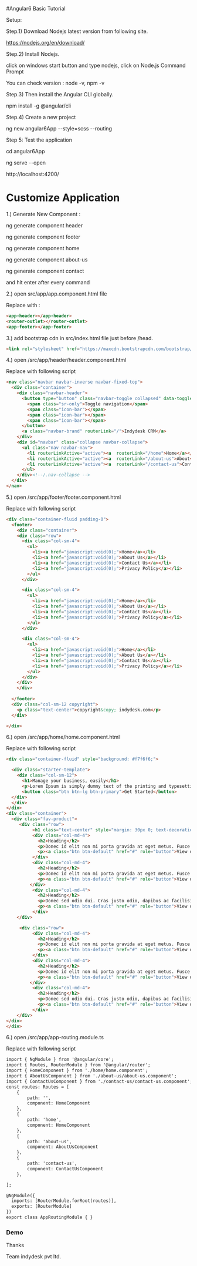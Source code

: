 #Angular6 Basic Tutorial

Setup:

Step.1) Download Nodejs latest version from following site.

https://nodejs.org/en/download/

Step.2) Install Nodejs.

click on windows start button and type nodejs, click on Node.js Command Prompt

You can check version : node -v, npm -v

Step.3) Then install the Angular CLI globally.

npm install -g @angular/cli

Step.4) Create a new project

ng new angular6App --style=scss --routing


Step 5: Test the application

cd angular6App

ng serve --open

http://localhost:4200/

<h1>Customize Application</h1>


1.) Generate New Component : 

ng generate component header

ng generate component footer

ng generate component home     

ng generate component about-us

ng generate component contact

and hit enter after every command

2.) open src/app/app.component.html file

Replace with :  

```HTML
<app-header></app-header>
<router-outlet></router-outlet>
<app-footer></app-footer>
```

3.) add bootstrap cdn in src/index.html file just before /head.

```HTML
<link rel="stylesheet" href="https://maxcdn.bootstrapcdn.com/bootstrap/3.3.7/css/bootstrap.min.css" integrity="sha384-BVYiiSIFeK1dGmJRAkycuHAHRg32OmUcww7on3RYdg4Va+PmSTsz/K68vbdEjh4u" crossorigin="anonymous">
```


4.) open /src/app/header/header.component.html

Replace with following script
```HTML
<nav class="navbar navbar-inverse navbar-fixed-top">
  <div class="container">
    <div class="navbar-header">
      <button type="button" class="navbar-toggle collapsed" data-toggle="collapse" data-target="#navbar" aria-expanded="false" aria-controls="navbar">
        <span class="sr-only">Toggle navigation</span>
        <span class="icon-bar"></span>
        <span class="icon-bar"></span>
        <span class="icon-bar"></span>
      </button>
      <a class="navbar-brand" routerLink="/">Indydesk CRM</a>
    </div>
    <div id="navbar" class="collapse navbar-collapse">
      <ul class="nav navbar-nav">
        <li routerLinkActive="active"><a  routerLink="/home">Home</a></li>
        <li routerLinkActive="active"><a  routerLink="/about-us">About</a></li>
        <li routerLinkActive="active"><a  routerLink="/contact-us">Contact</a></li>
      </ul>
    </div><!--/.nav-collapse -->
  </div>
</nav>
```

5.) open /src/app/footer/footer.component.html

Replace with following script

```HTML
<div class="container-fluid padding-0">
  <footer>
    <div class="container">
    <div class="row">
      <div class="col-sm-4">
        <ul>
          <li><a href="javascript:void(0);">Home</a></li>
          <li><a href="javascript:void(0);">About Us</a></li>
          <li><a href="javascript:void(0);">Contact Us</a></li>
          <li><a href="javascript:void(0);">Privacy Policy</a></li>
        </ul>
      </div>

      <div class="col-sm-4">
        <ul>
          <li><a href="javascript:void(0);">Home</a></li>
          <li><a href="javascript:void(0);">About Us</a></li>
          <li><a href="javascript:void(0);">Contact Us</a></li>
          <li><a href="javascript:void(0);">Privacy Policy</a></li>
        </ul>
      </div>

      <div class="col-sm-4">
        <ul>
          <li><a href="javascript:void(0);">Home</a></li>
          <li><a href="javascript:void(0);">About Us</a></li>
          <li><a href="javascript:void(0);">Contact Us</a></li>
          <li><a href="javascript:void(0);">Privacy Policy</a></li>
        </ul>
      </div>
    </div>
    </div>
      
  </footer>
  <div class="col-sm-12 copyright">
    <p class="text-center">copyright&copy; indydesk.com</p>
  </div>

</div>
```

6.) open /src/app/home/home.component.html

Replace with following script

```HTML
<div class="container-fluid" style="background: #f7f6f6;">

  <div class="starter-template">
    <div class="col-sm-12">
      <h1>Manage your business, easily</h1>
      <p>Lorem Ipsum is simply dummy text of the printing and typesetting industry. Lorem Ipsum has been the industry's standard dummy text ever since the 1500s, when an unknown printer took a galley of type and scrambled it to make a type specimen book. </p>
      <button class="btn btn-lg btn-primary">Get Started</button>
  </div>
  </div>
</div>
<div class="container">
  <div class="fav-product">
     <div class="row">
          <h1 class="text-center" style="margin: 30px 0; text-decoration: underline;">Popular Products</h1>
          <div class="col-md-4">
            <h2>Heading</h2>
            <p>Donec id elit non mi porta gravida at eget metus. Fusce dapibus, tellus ac cursus commodo, tortor mauris condimentum nibh, ut fermentum massa justo sit amet risus. Etiam porta sem malesuada magna mollis euismod. Donec sed odio dui. </p>
            <p><a class="btn btn-default" href="#" role="button">View details &raquo;</a></p>
          </div>
          <div class="col-md-4">
            <h2>Heading</h2>
            <p>Donec id elit non mi porta gravida at eget metus. Fusce dapibus, tellus ac cursus commodo, tortor mauris condimentum nibh, ut fermentum massa justo sit amet risus. Etiam porta sem malesuada magna mollis euismod. Donec sed odio dui. </p>
            <p><a class="btn btn-default" href="#" role="button">View details &raquo;</a></p>
         </div>
          <div class="col-md-4">
            <h2>Heading</h2>
            <p>Donec sed odio dui. Cras justo odio, dapibus ac facilisis in, egestas eget quam. Vestibulum id ligula porta felis euismod semper. Fusce dapibus, tellus ac cursus commodo, tortor mauris condimentum nibh, ut fermentum massa justo sit amet risus.</p>
            <p><a class="btn btn-default" href="#" role="button">View details &raquo;</a></p>
          </div>
    </div>

     <div class="row">
          <div class="col-md-4">
            <h2>Heading</h2>
            <p>Donec id elit non mi porta gravida at eget metus. Fusce dapibus, tellus ac cursus commodo, tortor mauris condimentum nibh, ut fermentum massa justo sit amet risus. Etiam porta sem malesuada magna mollis euismod. Donec sed odio dui. </p>
            <p><a class="btn btn-default" href="#" role="button">View details &raquo;</a></p>
          </div>
          <div class="col-md-4">
            <h2>Heading</h2>
            <p>Donec id elit non mi porta gravida at eget metus. Fusce dapibus, tellus ac cursus commodo, tortor mauris condimentum nibh, ut fermentum massa justo sit amet risus. Etiam porta sem malesuada magna mollis euismod. Donec sed odio dui. </p>
            <p><a class="btn btn-default" href="#" role="button">View details &raquo;</a></p>
         </div>
          <div class="col-md-4">
            <h2>Heading</h2>
            <p>Donec sed odio dui. Cras justo odio, dapibus ac facilisis in, egestas eget quam. Vestibulum id ligula porta felis euismod semper. Fusce dapibus, tellus ac cursus commodo, tortor mauris condimentum nibh, ut fermentum massa justo sit amet risus.</p>
            <p><a class="btn btn-default" href="#" role="button">View details &raquo;</a></p>
          </div>
    </div>
</div>
</div>
```

6.) open /src/app/app-routing.module.ts

Replace with following script

```HTML
import { NgModule } from '@angular/core';
import { Routes, RouterModule } from '@angular/router';
import { HomeComponent } from './home/home.component';
import { AboutUsComponent } from './about-us/about-us.component';
import { ContactUsComponent } from './contact-us/contact-us.component';
const routes: Routes = [
	{
		path: '',
		component: HomeComponent
	},
	{
		path: 'home',
		component: HomeComponent
	},
	{
		path: 'about-us',
		component: AboutUsComponent
	},
	{
		path: 'contact-us',
		component: ContactUsComponent
	},

];

@NgModule({
  imports: [RouterModule.forRoot(routes)],
  exports: [RouterModule]
})
export class AppRoutingModule { }
```


<h3>Demo</h3>

Thanks

Team indydesk pvt ltd.